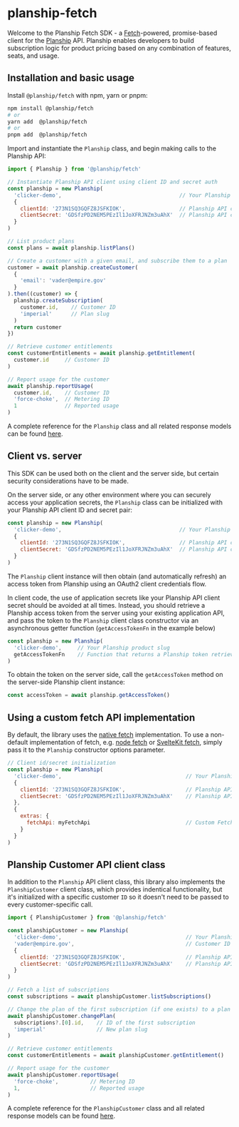# planship-fetch

Welcome to the Planship Fetch SDK - a [Fetch](https://developer.mozilla.org/en-US/docs/Web/API/Fetch_API)-powered, promise-based client for the [Planship](https://planship.io) API. Planship enables developers to build subscription logic for product pricing based on any combination of features, seats, and usage.

## Installation and basic usage

Install `@planship/fetch` with npm, yarn or pnpm:

```sh
npm install @planship/fetch
# or
yarn add  @planship/fetch
# or
pnpm add  @planship/fetch
```

Import and instantiate the `Planship` class, and begin making calls to the Planship API:

```js
import { Planship } from '@planship/fetch'

// Instantiate Planship API client using client ID and secret auth
const planship = new Planship(
  'clicker-demo',                                     // Your Planship product slug
  {
    clientId: '273N1SQ3GQFZ8JSFKIOK',                 // Planship API client ID
    clientSecret: 'GDSfzPD2NEM5PEzIl1JoXFRJNZm3uAhX'  // Planship API client secret
  }
)

// List product plans
const plans = await planship.listPlans()

// Create a customer with a given email, and subscribe them to a plan
customer = await planship.createCustomer(
  {
    'email': 'vader@empire.gov'
  }
).then((customer) => {
  planship.createSubscription(
    customer.id,    // Customer ID
    'imperial'      // Plan slug
  )
  return customer
})

// Retrieve customer entitlements
const customerEntitlements = await planship.getEntitlement(
  customer.id     // Customer ID
)

// Report usage for the customer
await planship.reportUsage(
  customer.id,    // Customer ID
  'force-choke',  // Metering ID
  1               // Reported usage
)
```

A complete reference for the `Planship` class and all related response models can be found [here](classes/Planship.md).

## Client vs. server

This SDK can be used both on the client and the server side, but certain security considerations have to be made.

On the server side, or any other environment where you can securely access your application secrets, the `Planship` class can be initialized with your Planship API client ID and secret pair:

```js
const planship = new Planship(
  'clicker-demo',                                     // Your Planship product slug
  {
    clientId: '273N1SQ3GQFZ8JSFKIOK',                 // Planship API client ID
    clientSecret: 'GDSfzPD2NEM5PEzIl1JoXFRJNZm3uAhX'  // Planship API client secret
  }
)
```

The `Planship` client instance will then obtain (and automatically refresh) an access token from Planship using an OAuth2 client credentials flow.

In client code, the use of application secrets like your Planship API client secret should be avoided at all times. Instead, you should retrieve a Planship access token from the server using your existing application API, and pass the token to the `Planship` client class constructor via an asynchronous getter function (`getAccessTokenFn` in the example below)

```js
const planship = new Planship(
  'clicker-demo',     // Your Planship product slug
  getAccessTokenFn    // Function that returns a Planship token retrieved on the server
)
```

To obtain the token on the server side, call the `getAccessToken` method on the server-side Planship client instance:

```js
const accessToken = await planship.getAccessToken()
```

## Using a custom fetch API implementation

By default, the library uses the [native fetch](https://developer.mozilla.org/en-US/docs/Web/API/fetch) implementation. To use a non-default implementation of fetch, e.g. [node fetch](https://nodejs.org/dist/latest-v18.x/docs/api/globals.html#fetch) or [SvelteKit fetch](https://kit.svelte.dev/docs/load#making-fetch-requests), simply pass it to the `Planship` constructor options parameter.

```js
// Client id/secret initialization
const planship = new Planship(
  'clicker-demo',                                       // Your Planship product slug
  {
    clientId: '273N1SQ3GQFZ8JSFKIOK',                   // Planship API client ID
    clientSecret: 'GDSfzPD2NEM5PEzIl1JoXFRJNZm3uAhX'    // Planship API client secret
  },
  {
    extras: {
      fetchApi: myFetchApi                              // Custom Fetch API
    }
  }
)
```

## Planship Customer API client class

In addition to the `Planship` API client class, this library also implements the `PlanshipCustomer` client class, which provides indentical functionality, but it's initialized with a specific customer `ID` so it doesn't need to be passed to every customer-specific call.

```js
import { PlanshipCustomer } from '@planship/fetch'

const planshipCustomer = new Planship(
  'clicker-demo',                                       // Your Planship product slug
  'vader@empire.gov',                                   // Customer ID
  {
    clientId: '273N1SQ3GQFZ8JSFKIOK',                   // Planship API client ID
    clientSecret: 'GDSfzPD2NEM5PEzIl1JoXFRJNZm3uAhX'    // Planship API client secret
  }
)

// Fetch a list of subscriptions
const subscriptions = await planshipCustomer.listSubscriptions()

// Change the plan of the first subscription (if one exists) to a plan with the slug 'imperial'
await planshipCustomer.changePlan(
  subscriptions?.[0].id,    // ID of the first subscription
  'imperial'                // New plan slug
)

// Retrieve customer entitlements
const customerEntitlements = await planshipCustomer.getEntitlement()

// Report usage for the customer
await planshipCustomer.reportUsage(
  'force-choke',          // Metering ID
  1,                      // Reported usage
)
```

A complete reference for the `PlanshipCustomer` class and all related response models can be found [here](classes/PlanshipCustomer.md).
